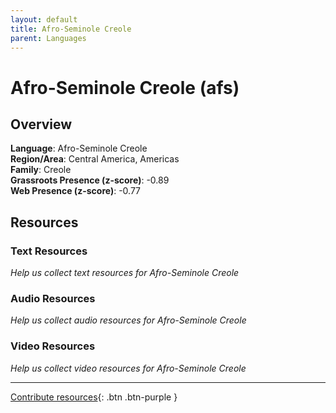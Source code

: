 ```yaml
---
layout: default
title: Afro-Seminole Creole
parent: Languages
---
```


# Afro-Seminole Creole (afs)

## Overview

**Language**: Afro-Seminole Creole  
**Region/Area**: Central America, Americas  
**Family**: Creole  
**Grassroots Presence (z-score)**: -0.89  
**Web Presence (z-score)**: -0.77  

## Resources

### Text Resources
*Help us collect text resources for Afro-Seminole Creole*

### Audio Resources
*Help us collect audio resources for Afro-Seminole Creole*

### Video Resources
*Help us collect video resources for Afro-Seminole Creole*

---

[Contribute resources](https://forms.office.com/e/1SfLJx3u1r){: .btn .btn-purple }
